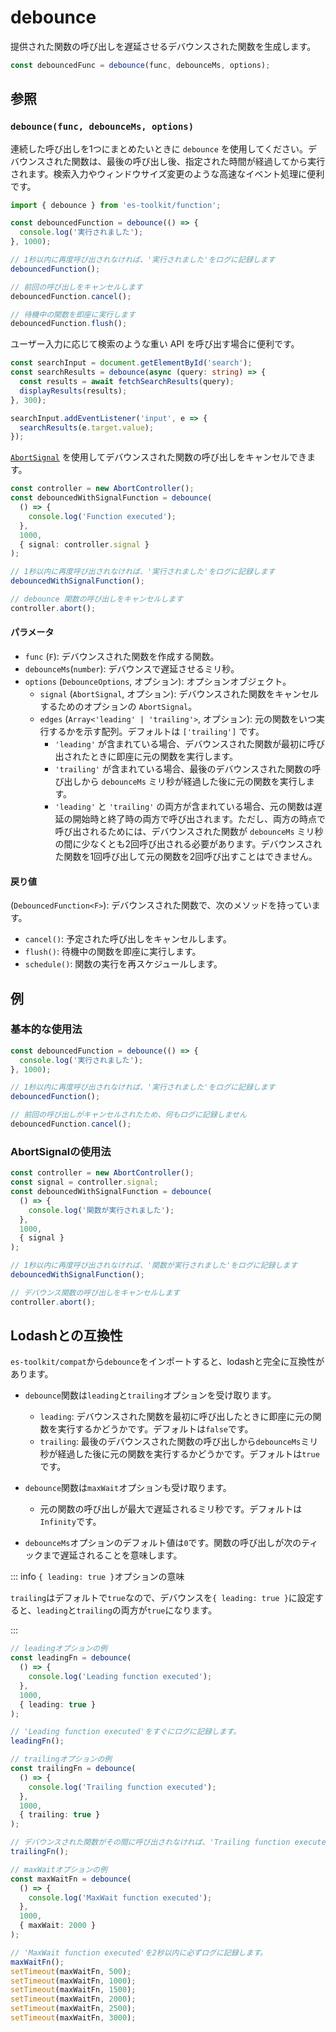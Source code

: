 # debounce

提供された関数の呼び出しを遅延させるデバウンスされた関数を生成します。

```typescript
const debouncedFunc = debounce(func, debounceMs, options);
```

## 参照

### `debounce(func, debounceMs, options)`

連続した呼び出しを1つにまとめたいときに `debounce` を使用してください。デバウンスされた関数は、最後の呼び出し後、指定された時間が経過してから実行されます。検索入力やウィンドウサイズ変更のような高速なイベント処理に便利です。

```typescript
import { debounce } from 'es-toolkit/function';

const debouncedFunction = debounce(() => {
  console.log('実行されました');
}, 1000);

// 1秒以内に再度呼び出されなければ、'実行されました'をログに記録します
debouncedFunction();

// 前回の呼び出しをキャンセルします
debouncedFunction.cancel();

// 待機中の関数を即座に実行します
debouncedFunction.flush();
```

ユーザー入力に応じて検索のような重い API を呼び出す場合に便利です。

```typescript
const searchInput = document.getElementById('search');
const searchResults = debounce(async (query: string) => {
  const results = await fetchSearchResults(query);
  displayResults(results);
}, 300);

searchInput.addEventListener('input', e => {
  searchResults(e.target.value);
});
```

[`AbortSignal`](https://developer.mozilla.org/en-US/docs/Web/API/AbortSignal) を使用してデバウンスされた関数の呼び出しをキャンセルできます。

```typescript
const controller = new AbortController();
const debouncedWithSignalFunction = debounce(
  () => {
    console.log('Function executed');
  },
  1000,
  { signal: controller.signal }
);

// 1秒以内に再度呼び出されなければ、'実行されました'をログに記録します
debouncedWithSignalFunction();

// debounce 関数の呼び出しをキャンセルします
controller.abort();
```

#### パラメータ

- `func` (`F`): デバウンスされた関数を作成する関数。
- `debounceMs`(`number`): デバウンスで遅延させるミリ秒。
- `options` (`DebounceOptions`, オプション): オプションオブジェクト。
  - `signal` (`AbortSignal`, オプション): デバウンスされた関数をキャンセルするためのオプションの `AbortSignal`。
  - `edges` (`Array<'leading' | 'trailing'>`, オプション): 元の関数をいつ実行するかを示す配列。デフォルトは `['trailing']` です。
    - `'leading'` が含まれている場合、デバウンスされた関数が最初に呼び出されたときに即座に元の関数を実行します。
    - `'trailing'` が含まれている場合、最後のデバウンスされた関数の呼び出しから `debounceMs` ミリ秒が経過した後に元の関数を実行します。
    - `'leading'` と `'trailing'` の両方が含まれている場合、元の関数は遅延の開始時と終了時の両方で呼び出されます。ただし、両方の時点で呼び出されるためには、デバウンスされた関数が `debounceMs` ミリ秒の間に少なくとも2回呼び出される必要があります。デバウンスされた関数を1回呼び出して元の関数を2回呼び出すことはできません。

#### 戻り値

(`DebouncedFunction<F>`): デバウンスされた関数で、次のメソッドを持っています。

- `cancel()`: 予定された呼び出しをキャンセルします。
- `flush()`: 待機中の関数を即座に実行します。
- `schedule()`: 関数の実行を再スケジュールします。

## 例

### 基本的な使用法

```typescript
const debouncedFunction = debounce(() => {
  console.log('実行されました');
}, 1000);

// 1秒以内に再度呼び出されなければ、'実行されました'をログに記録します
debouncedFunction();

// 前回の呼び出しがキャンセルされたため、何もログに記録しません
debouncedFunction.cancel();
```

### AbortSignalの使用法

```typescript
const controller = new AbortController();
const signal = controller.signal;
const debouncedWithSignalFunction = debounce(
  () => {
    console.log('関数が実行されました');
  },
  1000,
  { signal }
);

// 1秒以内に再度呼び出されなければ、'関数が実行されました'をログに記録します
debouncedWithSignalFunction();

// デバウンス関数の呼び出しをキャンセルします
controller.abort();
```

## Lodashとの互換性

`es-toolkit/compat`から`debounce`をインポートすると、lodashと完全に互換性があります。

- `debounce`関数は`leading`と`trailing`オプションを受け取ります。

  - `leading`: デバウンスされた関数を最初に呼び出したときに即座に元の関数を実行するかどうかです。デフォルトは`false`です。
  - `trailing`: 最後のデバウンスされた関数の呼び出しから`debounceMs`ミリ秒が経過した後に元の関数を実行するかどうかです。デフォルトは`true`です。

- `debounce`関数は`maxWait`オプションも受け取ります。

  - 元の関数の呼び出しが最大で遅延されるミリ秒です。デフォルトは`Infinity`です。

- `debounceMs`オプションのデフォルト値は`0`です。関数の呼び出しが次のティックまで遅延されることを意味します。

::: info `{ leading: true }`オプションの意味

`trailing`はデフォルトで`true`なので、デバウンスを`{ leading: true }`に設定すると、`leading`と`trailing`の両方が`true`になります。

:::

```typescript
// leadingオプションの例
const leadingFn = debounce(
  () => {
    console.log('Leading function executed');
  },
  1000,
  { leading: true }
);

// 'Leading function executed'をすぐにログに記録します。
leadingFn();

// trailingオプションの例
const trailingFn = debounce(
  () => {
    console.log('Trailing function executed');
  },
  1000,
  { trailing: true }
);

// デバウンスされた関数がその間に呼び出されなければ、'Trailing function executed'を1秒後にログに記録します。
trailingFn();

// maxWaitオプションの例
const maxWaitFn = debounce(
  () => {
    console.log('MaxWait function executed');
  },
  1000,
  { maxWait: 2000 }
);

// 'MaxWait function executed'を2秒以内に必ずログに記録します。
maxWaitFn();
setTimeout(maxWaitFn, 500);
setTimeout(maxWaitFn, 1000);
setTimeout(maxWaitFn, 1500);
setTimeout(maxWaitFn, 2000);
setTimeout(maxWaitFn, 2500);
setTimeout(maxWaitFn, 3000);
```
